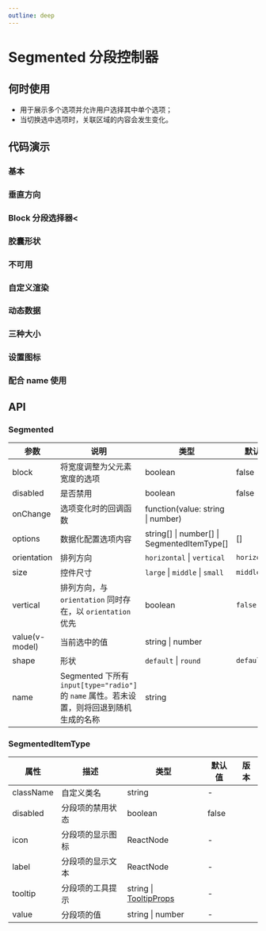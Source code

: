 ```yaml
---
outline: deep
---
```


# Segmented 分段控制器

## 何时使用

- 用于展示多个选项并允许用户选择其中单个选项；
- 当切换选中选项时，关联区域的内容会发生变化。

## 代码演示

### 基本

<demo vue="segmented/basic.vue"></demo>

### 垂直方向

<demo vue="segmented/vertical.vue" version="5.21.0"></demo>

### Block 分段选择器<

<demo vue="segmented/block.vue"></demo>

### 胶囊形状

<demo vue="segmented/shape.vue" version="5.24.0"></demo>

### 不可用

<demo vue="segmented/disabled.vue"></demo>

### 自定义渲染

<demo vue="segmented/custom.vue"></demo>

### 动态数据

<demo vue="segmented/dynamic.vue"></demo>

### 三种大小

<demo vue="segmented/size.vue"></demo>

### 设置图标

<demo vue="segmented/with-icon.vue"></demo>

### 配合 name 使用

<demo vue="segmented/with-name.vue" version="5.23.0"></demo>

## API

### Segmented

| 参数 | 说明 | 类型 | 默认值 | 版本 |
| --- | --- | --- | --- | --- |
| block | 将宽度调整为父元素宽度的选项 | boolean | false |  |
| disabled | 是否禁用 | boolean | false |  |
| onChange | 选项变化时的回调函数 | function(value: string \| number) |  |  |
| options | 数据化配置选项内容 | string\[] \| number\[] \| SegmentedItemType\[] | [] |  |
| orientation | 排列方向 | `horizontal` \| `vertical` | `horizontal` |  |
| size | 控件尺寸 | `large` \| `middle` \| `small` | `middle` |  |
| vertical | 排列方向，与 `orientation` 同时存在，以 `orientation` 优先 | boolean | `false` | 5.21.0 |
| value(v-model) | 当前选中的值 | string \| number |  |  |
| shape | 形状 | `default` \| `round` | `default` | 5.24.0 |
| name | Segmented 下所有 `input[type="radio"]` 的 `name` 属性。若未设置，则将回退到随机生成的名称 | string |  | 5.23.0 |

### SegmentedItemType

| 属性      | 描述             | 类型                                         | 默认值 | 版本 |
| --------- | ---------------- | -------------------------------------------- | ------ | ---- |
| className | 自定义类名       | string                                       | -      |      |
| disabled  | 分段项的禁用状态 | boolean                                      | false  |      |
| icon      | 分段项的显示图标 | ReactNode                                    | -      |      |
| label     | 分段项的显示文本 | ReactNode                                    | -      |      |
| tooltip   | 分段项的工具提示 | string \| [TooltipProps](/components/tooltip) | -      |      |
| value     | 分段项的值       | string \| number                             | -      |      |
